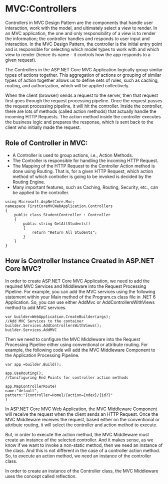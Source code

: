 # MVC:Controllers

Controllers in MVC Design Pattern are the components that handle user interaction, work with the model, and ultimately select a view to render. In an MVC application, the one and only responsibility of a view is to render the information; the controller handles and responds to user input and interaction. In the MVC Design Pattern, the controller is the initial entry point and is responsible for selecting which model types to work with and which view to render (hence its name – it controls how the app responds to a given request).

The Controllers in the ASP.NET Core MVC Application logically group similar types of actions together. This aggregation of actions or grouping of similar types of action together allows us to define sets of rules, such as caching, routing, and authorization, which will be applied collectively.

When the client (browser) sends a request to the server, then that request first goes through the request processing pipeline. Once the request passes the request processing pipeline, it will hit the controller. Inside the controller, there are lots of methods (called action methods) that actually handle the incoming HTTP Requests. The action method inside the controller executes the business logic and prepares the response, which is sent back to the client who initially made the request.


## Role of Controller in MVC:

- A Controller is used to group actions, i.e., Action Methods.
- The Controller is responsible for handling the incoming HTTP Request.
- The Mapping of the HTTP Request to the Controller Action method is done using Routing. That is, for a given HTTP Request, which action method of which controller is going to be invoked is decided by the Routing Engine.
- Many important features, such as Caching, Routing, Security, etc., can be applied to the controller.

```
using Microsoft.AspNetCore.Mvc;
namespace FirstCoreMVCWebApplication.Controllers
{
    public class StudentController : Controller
    {
        public string GetAllStudents()
        {
            return "Return All Students";
        }
    }
}
```

## How is Controller Instance Created in ASP.NET Core MVC?
In order to create ASP.NET Core MVC Application, we need to add the required MVC Services and Middleware into the Request Processing Pipeline. For example, you can add the MVC services using the following statement within your Main method of the Program.cs class file in .NET 6 Application. So, you can use either AddMvc or AddControllersWithViews method to add MVC services.

```
var builder=WebApplication.CreateBuilder(args);
//Add MVC Services to the container
builder.Services.AddControllersWithViews();
builder.Services.AddMVC
```

Then we need to configure the MVC Middleware into the Request Processing Pipeline either using conventional or attribute routing. For example, the following code will add the MVC Middleware Component to the Application Processing Pipeline.

```
var app =builder.Build();

app.UseRouting();
//Conifiguring End Points for controller action methods

app.MapControllerRoute(
name:"default",
pattern:"{controller=Home}/{action=Index}/{id?}"
)
```
In ASP.NET Core MVC Web Application, the MVC Middleware Component will receive the request when the client sends an HTTP Request. Once the MVC Middleware receives the request, based either on the conventional or attribute routing, it will select the controller and action method to execute.

But, in order to execute the action method, the MVC Middleware must create an instance of the selected controller. And it makes sense, as we know if we want to invoke a non-static method, then we need an instance of the class. And this is not different in the case of a controller action method. So, to execute an action method, we need an instance of the controller class.

In order to create an instance of the Controller class, the MVC Middleware uses the concept called reflection.
